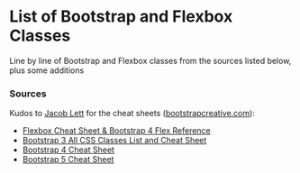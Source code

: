 # List of Bootstrap and Flexbox Classes

Line by line of Bootstrap and Flexbox classes from the sources listed below, plus some additions

### Sources

Kudos to [Jacob Lett](https://github.com/JacobLett) for the cheat sheets ([bootstrapcreative.com](https://bootstrapcreative.com)):

* [Flexbox Cheat Sheet & Bootstrap 4 Flex Reference](https://bootstrapcreative.com/resources/flexbox-cheat-sheet/)
* [Bootstrap 3 All CSS Classes List and Cheat Sheet](https://bootstrapcreative.com/resources/bootstrap-3-css-classes-index/)
* [Bootstrap 4 Cheat Sheet](https://bootstrapcreative.com/resources/bootstrap-4-css-classes-index/)
* [Bootstrap 5 Cheat Sheet](https://bootstrapcreative.com/resources/bootstrap-5-cheat-sheet-classes-index/)
